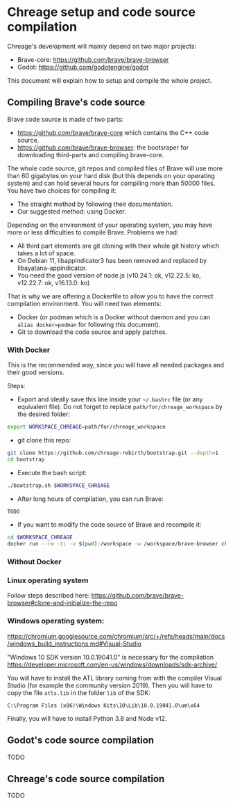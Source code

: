 # Chreage setup and code source compilation

Chreage's development will mainly depend on two major projects:
- Brave-core: https://github.com/brave/brave-browser
- Godot: https://github.com/godotengine/godot

This document will explain how to setup and compile the whole project.

## Compiling Brave's code source

Brave code source is made of two parts:
- https://github.com/brave/brave-core which contains the C++ code source.
- https://github.com/brave/brave-browser: the bootsraper for downloading
  third-parts and compiling brave-core.

The whole code source, git repos and compiled files of Brave will use more than
60 gigabytes on your hard disk (but this depends on your operating system) and
can hold several hours for compiling more than 50000 files. You have two choices
for compiling it:
- The straight method by following their documentation.
- Our suggested method: using Docker.

Depending on the environment of your operating system, you may have more or less
difficulties to compile Brave. Problems we had:
- All third part elements are git cloning with their whole git history which
  takes a lot of space.
- On Debian 11, libappindicator3 has been removed and replaced by
  libayatana-appindicator.
- You need the good version of node.js (v10.24.1: ok, v12.22.5: ko, v12.22.7:
  ok, v16.13.0: ko)

That is why we are offering a Dockerfile to allow you to have the correct
compilation environment. You will need two elements:
- Docker (or podman which is a Docker without daemon and you can `alias
  docker=podman` for following this document).
- Git to download the code source and apply patches.

### With Docker

This is the recommended way, since you will have all needed packages and their
good versions.

Steps:

- Export and ideally save this line inside your `~/.bashrc` file (or any equivalent file).
Do not forget to replace `path/for/chreage_workspace` by the desired folder:
```bash
export WORKSPACE_CHREAGE=path/for/chreage_workspace
```

- git clone this repo:
```bash
git clone https://github.com/chreage-rebirth/bootstrap.git --depth=1
cd bootstrap
```

- Execute the bash script:
```bash
./bootstrap.sh $WORKSPACE_CHREAGE
```

- After long hours of compilation, you can run Brave:
```bash
TODO
```

- If you want to modify the code source of Brave and recompile it:
```bash
cd $WORKSPACE_CHREAGE
docker run --rm -ti -v $(pwd):/workspace -w /workspace/brave-browser chreage:latest /bin/bash
```

### Without Docker

### Linux operating system

Follow steps described here:
https://github.com/brave/brave-browser#clone-and-initialize-the-repo

### Windows operating system:

https://chromium.googlesource.com/chromium/src/+/refs/heads/main/docs/windows_build_instructions.md#Visual-Studio

"Windows 10 SDK version 10.0.19041.0" is necessary for the compilation
https://developer.microsoft.com/en-us/windows/downloads/sdk-archive/

You will have to install the ATL library coming from with the compiler Visual Studio (for example the community version 2019).
Then you will have to copy the file `atls.lib` in the folder `lib` of the SDK:
```
C:\Program Files (x86)\Windows Kits\10\Lib\10.0.19041.0\um\x64
```

Finally, you will have to install Python 3.8 and Node v12.

## Godot's code source compilation

TODO

## Chreage's code source compilation

TODO
